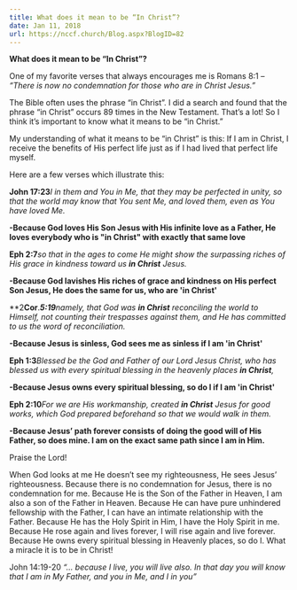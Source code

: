 ```yaml
---
title: What does it mean to be “In Christ”?
date: Jan 11, 2018
url: https://nccf.church/Blog.aspx?BlogID=82
---
```


**What does it mean to be “In Christ”?**

One of my favorite verses that always encourages me is Romans 8:1 – *“There is now no condemnation for those who are in Christ Jesus.”*

The Bible often uses the phrase “in Christ”. I did a search and found that the phrase “in Christ” occurs 89 times in the New Testament. That’s a lot! So I think it’s important to know what it means to be “in Christ.”

My understanding of what it means to be “in Christ” is this: If I am in Christ, I receive the benefits of His perfect life just as if I had lived that perfect life myself.

Here are a few verses which illustrate this:

**John 17:23***I in them and You in Me, that they may be perfected in unity, so that the world may know that You sent Me, and loved them, even as You have loved Me.*

**-Because God loves His Son Jesus with His infinite love as a Father, He loves everybody who is "in Christ" with exactly that same love**

**Eph 2:7***so that in the ages to come He might show the surpassing riches of His grace in kindness toward us **in Christ** Jesus.*

**-Because God lavishes His riches of grace and kindness on His perfect Son Jesus, He does the same for us, who are 'in Christ'**

**2****Cor****.****5:19***namely, that God was **in Christ** reconciling the world to Himself, not counting their trespasses against them, and He has committed to us the word of reconciliation.*

**-Because Jesus is sinless, God sees me as sinless if I am 'in Christ'**

**Eph 1:3***Blessed be the God and Father of our Lord Jesus Christ, who has blessed us with every spiritual blessing in the heavenly places **in Christ**,*

**-Because Jesus owns every spiritual blessing, so do I if I am 'in Christ'**

**Eph 2:10***For we are His workmanship, created **in Christ** Jesus for good works, which God prepared beforehand so that we would walk in them.*

**-Because Jesus’ path forever consists of doing the good will of His Father, so does mine. I am on the exact same path since I am in Him.**

Praise the Lord!

When God looks at me He doesn’t see my righteousness, He sees Jesus’ righteousness. Because there is no condemnation for Jesus, there is no condemnation for me. Because He is the Son of the Father in Heaven, I am also a son of the Father in Heaven. Because He can have pure unhindered fellowship with the Father, I can have an intimate relationship with the Father. Because He has the Holy Spirit in Him, I have the Holy Spirit in me. Because He rose again and lives forever, I will rise again and live forever. Because He owns every spiritual blessing in Heavenly places, so do I. What a miracle it is to be in Christ!

John 14:19-20 *“… because I live, you will live also. In that day you will know that I am in My Father, and you in Me, and I in you”*
